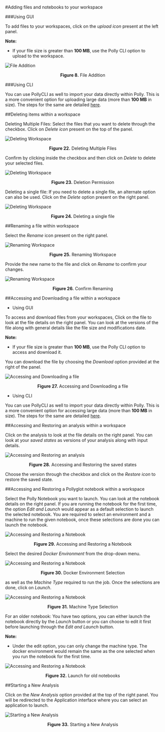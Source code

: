 #Adding files and notebooks to your workspace

###Using GUI

To add files to your workspaces, click on the *upload icon* present at the left panel. 

**Note:**

*    If your file size is greater than **100 MB**, use the Polly CLI option to upload to the workspace.

![File Addition](../img/Workspace/upload.png) <center>**Figure 8.** File Addition</center>

###Using CLI


You can use PollyCLI as well to import your data directly within Polly. This is a more convenient option for uploading large data (more than **100 MB** in size). The steps for the same are detailed [here]( https://docs.elucidata.io/Scaling%20compute/Polly%20CLI.html).


##Deleting items within a workspace

Deleting Multiple Files: Select the files that you want to delete through the checkbox. Click on *Delete icon* present on the top of the panel.

![Deleting Workspace](../img/Workspace/delete.png) <center>**Figure 22.** Deleting Multiple Files</center>

Confirm by clicking inside the checkbox and then click on *Delete* to delete your selected files.

![Deleting Workspace](../img/Workspace/delete2.png) <center>**Figure 23.** Deletion Permission</center>

Deleting a single file: If you need to delete a single file, an alternate option can also be used. Click on the *Delete* option present on the right panel.

![Deleting Workspace](../img/Workspace/delete3.png) <center>**Figure 24.** Deleting a single file</center>


##Renaming a file within workspace

Select the *Rename* icon present on the right panel.

![Renaming Workspace](../img/Workspace/Rename1.png) <center>**Figure 25.** Renaming Workspace</center>


Provide the new name to the file and click on *Rename* to confirm your changes.

![Renaming Workspace](../img/Workspace/Rename2.png) <center>**Figure 26.** Confirm Renaming</center>


##Accessing and Downloading a file within a workspace

*    Using GUI


To access and download files from your workspaces, Click on the file to look at the file details on the right panel. You can look at the versions of the file along with general details like the file size and modifications date.

**Note:**  

*    If your file size is greater than **100 MB**, use the Polly CLI option to access and download it.

You can download the file by choosing the *Download* option provided at the right of the panel.

![Accessing and Downloading a file](../img/Workspace/download.png) <center>**Figure 27.** Accessing and Downloading a file</center>

*    Using CLI


You can use PollyCLI as well to import your data directly within Polly. This is a more convenient option for accessing large data (more than **100 MB** in size). The steps for the same are detailed [here]( https://docs.elucidata.io/Scaling%20compute/Polly%20CLI.html).


##Accessing and Restoring an analysis within a workspace

Click on the analysis to look at the file details on the right panel. You can look at your *saved states* as versions of your analysis along with input details. 

![Accessing and Restoring an analysis](../img/Workspace/versionrestore.png) <center>**Figure 28.** Accessing and Restoring the saved states</center>

Choose the version through the checkbox and click on the *Restore icon* to restore the saved state.

##Accessing and Restoring a Pollyglot notebook within a workspace

Select the Polly Notebook you want to launch. You can look at the notebook details on the right panel. If you are running the notebook for the first time, the option *Edit and Launch* would appear as a default selection to launch the selected notebook. You are required to select an environment and a machine to run the given notebook, once these selections are done you can launch the notebook.

![Accessing and Restoring a Notebook](../img/Workspace/editandlaunch.png) <center>**Figure 29.** Accessing and Restoring a Notebook</center>

Select the desired *Docker Environment* from the drop-down menu.

![Accessing and Restoring a Notebook](../img/Workspace/dockerenv.png) <center>**Figure 30.** Docker Environment Selection</center>

as well as the *Machine Type* required to run the job. Once the selections are done, click on *Launch*.

![Accessing and Restoring a Notebook](../img/Workspace/machinetype.png) <center>**Figure 31.** Machine Type Selection</center>

For an older notebook: You have two options, you can either launch the notebook directly by the *Launch* button or you can choose to edit it first before launching through the *Edit and Launch* button.

**Note:** 

*    Under the edit option, you can only change the machine type. The docker environment would remain the same as the one selected when you run the notebook for the first time.

![Accessing and Restoring a Notebook](../img/Workspace/launchforold.png) <center>**Figure 32.** Launch for old notebooks</center>


##Starting a New Analysis

Click on the *New Analysis* option provided at the top of the right panel. You will be redirected to the Application interface where you can select an application to launch.

![Starting a New Analysis](../img/Workspace/startnewanalysis.png) <center>**Figure 33.** Starting a New Analysis</center>




